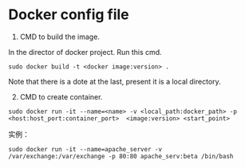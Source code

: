 # Docker config file

1. CMD to build the image.

In the director of docker project. Run this cmd.

```
sudo docker build -t <docker image:version> .
```

Note that there is a dote at the last, present it is a local directory.

2. CMD to create container.

```
sudo docker run -it --name=<name> -v <local_path:docker_path> -p <host:host_port:container_port>  <image:version> <start_point>
```
实例：
```
sudo docker run -it --name=apache_server -v /var/exchange:/var/exchange -p 80:80 apache_serv:beta /bin/bash
```